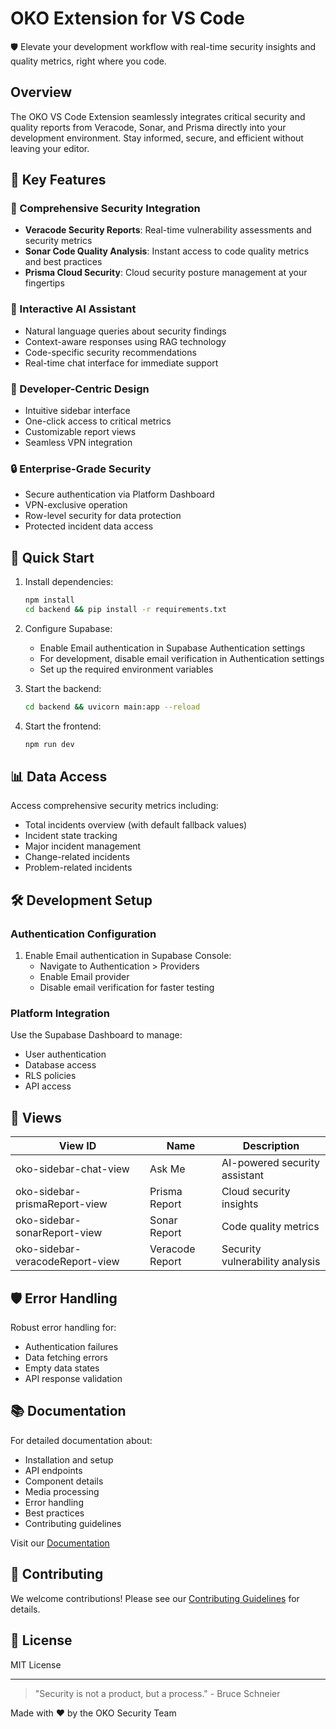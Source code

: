 # OKO Extension for VS Code

🛡️ Elevate your development workflow with real-time security insights and quality metrics, right where you code.

## Overview

The OKO VS Code Extension seamlessly integrates critical security and quality reports from Veracode, Sonar, and Prisma directly into your development environment. Stay informed, secure, and efficient without leaving your editor.

## 🌟 Key Features

### 🔐 Comprehensive Security Integration
- **Veracode Security Reports**: Real-time vulnerability assessments and security metrics
- **Sonar Code Quality Analysis**: Instant access to code quality metrics and best practices
- **Prisma Cloud Security**: Cloud security posture management at your fingertips

### 💬 Interactive AI Assistant
- Natural language queries about security findings
- Context-aware responses using RAG technology
- Code-specific security recommendations
- Real-time chat interface for immediate support

### 🎯 Developer-Centric Design
- Intuitive sidebar interface
- One-click access to critical metrics
- Customizable report views
- Seamless VPN integration

### 🔒 Enterprise-Grade Security
- Secure authentication via Platform Dashboard
- VPN-exclusive operation
- Row-level security for data protection
- Protected incident data access

## 🚀 Quick Start

1. Install dependencies:
   ```bash
   npm install
   cd backend && pip install -r requirements.txt
   ```

2. Configure Supabase:
   - Enable Email authentication in Supabase Authentication settings
   - For development, disable email verification in Authentication settings
   - Set up the required environment variables

3. Start the backend:
   ```bash
   cd backend && uvicorn main:app --reload
   ```

4. Start the frontend:
   ```bash
   npm run dev
   ```

## 📊 Data Access

Access comprehensive security metrics including:
- Total incidents overview (with default fallback values)
- Incident state tracking
- Major incident management
- Change-related incidents
- Problem-related incidents

## 🛠️ Development Setup

### Authentication Configuration
1. Enable Email authentication in Supabase Console:
   - Navigate to Authentication > Providers
   - Enable Email provider
   - Disable email verification for faster testing

### Platform Integration
Use the Supabase Dashboard to manage:
- User authentication
- Database access
- RLS policies
- API access

## 🎯 Views

| View ID | Name | Description |
|---------|------|-------------|
| oko-sidebar-chat-view | Ask Me | AI-powered security assistant |
| oko-sidebar-prismaReport-view | Prisma Report | Cloud security insights |
| oko-sidebar-sonarReport-view | Sonar Report | Code quality metrics |
| oko-sidebar-veracodeReport-view | Veracode Report | Security vulnerability analysis |

## 🛡️ Error Handling

Robust error handling for:
- Authentication failures
- Data fetching errors
- Empty data states
- API response validation

## 📚 Documentation

For detailed documentation about:
- Installation and setup
- API endpoints
- Component details
- Media processing
- Error handling
- Best practices
- Contributing guidelines

Visit our [Documentation](./docs/README.md)

## 🤝 Contributing

We welcome contributions! Please see our [Contributing Guidelines](./CONTRIBUTING.md) for details.

## 📄 License

MIT License

---

> "Security is not a product, but a process." - Bruce Schneier

Made with ❤️ by the OKO Security Team